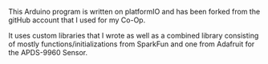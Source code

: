 This Arduino program is written on platformIO and has been forked from the gitHub account that I used for my Co-Op. 

It uses custom libraries that I wrote as well as a combined library consisting of mostly functions/initializations from SparkFun 
and one from Adafruit for the APDS-9960 Sensor. 
